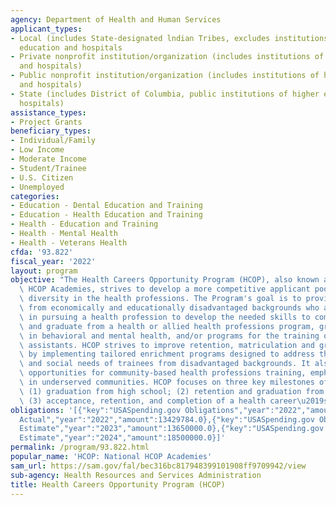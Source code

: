 ```yaml
---
agency: Department of Health and Human Services
applicant_types:
- Local (includes State-designated lndian Tribes, excludes institutions of higher
  education and hospitals
- Private nonprofit institution/organization (includes institutions of higher education
  and hospitals)
- Public nonprofit institution/organization (includes institutions of higher education
  and hospitals)
- State (includes District of Columbia, public institutions of higher education and
  hospitals)
assistance_types:
- Project Grants
beneficiary_types:
- Individual/Family
- Low Income
- Moderate Income
- Student/Trainee
- U.S. Citizen
- Unemployed
categories:
- Education - Dental Education and Training
- Education - Health Education and Training
- Health - Education and Training
- Health - Mental Health
- Health - Veterans Health
cfda: '93.822'
fiscal_year: '2022'
layout: program
objective: "The Health Careers Opportunity Program (HCOP), also known as the National\
  \ HCOP Academies, strives to develop a more competitive applicant pool to build\
  \ diversity in the health professions. The Program's goal is to provide students\
  \ from economically and educationally disadvantaged backgrounds who are interested\
  \ in pursuing a health profession to develop the needed skills to compete for, enter,\
  \ and graduate from a health or allied health professions program, graduate program\
  \ in behavioral and mental health, and/or programs for the training of physician\
  \ assistants. HCOP strives to improve retention, matriculation and graduation rates\
  \ by implementing tailored enrichment programs designed to address the academic\
  \ and social needs of trainees from disadvantaged backgrounds. It also provides\
  \ opportunities for community-based health professions training, emphasizing experiences\
  \ in underserved communities. HCOP focuses on three key milestones of education:\
  \ (1) graduation from high school; (2) retention and graduation from college; and\
  \ (3) acceptance, retention, and completion of a health career\u2019s degree program."
obligations: '[{"key":"USASpending.gov Obligations","year":"2022","amount":13429784.0},{"key":"SAM.gov
  Actual","year":"2022","amount":13429784.0},{"key":"USASpending.gov Obligations","year":"2023","amount":0.0},{"key":"SAM.gov
  Estimate","year":"2023","amount":13650000.0},{"key":"USASpending.gov Obligations","year":"2024","amount":0.0},{"key":"SAM.gov
  Estimate","year":"2024","amount":18500000.0}]'
permalink: /program/93.822.html
popular_name: 'HCOP: National HCOP Academies'
sam_url: https://sam.gov/fal/bec316bc817948399101908ff9709942/view
sub-agency: Health Resources and Services Administration
title: Health Careers Opportunity Program (HCOP)
---
```


